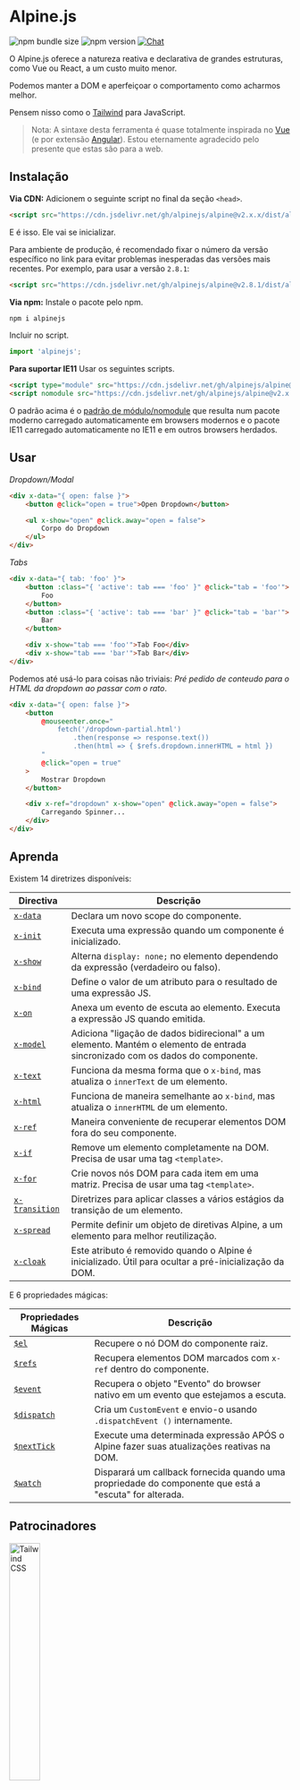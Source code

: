 # Alpine.js

![npm bundle size](https://img.shields.io/bundlephobia/minzip/alpinejs)
![npm version](https://img.shields.io/npm/v/alpinejs)
[![Chat](https://img.shields.io/badge/chat-on%20discord-7289da.svg?sanitize=true)](https://alpinejs.codewithhugo.com/chat/)

O Alpine.js oferece a natureza reativa e declarativa de grandes estruturas, como Vue ou React, a um custo muito menor.

Podemos manter a DOM e aperfeiçoar o comportamento como acharmos melhor.

Pensem nisso como o [Tailwind](https://tailwindcss.com/) para JavaScript.

> Nota: A sintaxe desta ferramenta é quase totalmente inspirada no [Vue](https://vuejs.org/) (e por extensão [Angular](https://angularjs.org/)). Estou eternamente agradecido pelo presente que estas são para a web.

## Instalação

**Via CDN:** Adicionem o seguinte script no final da seção `<head>`.

```html
<script src="https://cdn.jsdelivr.net/gh/alpinejs/alpine@v2.x.x/dist/alpine.min.js" defer></script>
```

E é isso. Ele vai se inicializar.

Para ambiente de produção, é recomendado fixar o número da versão específico no link para evitar problemas inesperadas das versões mais recentes.
Por exemplo, para usar a versão `2.8.1`:

```html
<script src="https://cdn.jsdelivr.net/gh/alpinejs/alpine@v2.8.1/dist/alpine.min.js" defer></script>
```

**Via npm:** Instale o pacote pelo npm.

```js
npm i alpinejs
```

Incluir no script.

```js
import 'alpinejs';
```

**Para suportar IE11** Usar os seguintes scripts.

```html
<script type="module" src="https://cdn.jsdelivr.net/gh/alpinejs/alpine@v2.x.x/dist/alpine.min.js"></script>
<script nomodule src="https://cdn.jsdelivr.net/gh/alpinejs/alpine@v2.x.x/dist/alpine-ie11.min.js" defer></script>
```

O padrão acima é o [padrão de módulo/nomodule](https://philipwalton.com/articles/deploying-es2015-code-in-production-today/) que resulta num pacote moderno carregado automaticamente em browsers modernos e o pacote IE11 carregado automaticamente no IE11 e em outros browsers herdados.

## Usar

_Dropdown/Modal_

```html
<div x-data="{ open: false }">
    <button @click="open = true">Open Dropdown</button>

    <ul x-show="open" @click.away="open = false">
        Corpo do Dropdown
    </ul>
</div>
```

_Tabs_

```html
<div x-data="{ tab: 'foo' }">
    <button :class="{ 'active': tab === 'foo' }" @click="tab = 'foo'">
        Foo
    </button>
    <button :class="{ 'active': tab === 'bar' }" @click="tab = 'bar'">
        Bar
    </button>

    <div x-show="tab === 'foo'">Tab Foo</div>
    <div x-show="tab === 'bar'">Tab Bar</div>
</div>
```

Podemos até usá-lo para coisas não triviais:
_Pré pedido de conteudo para o HTML da dropdown ao passar com o rato_.

```html
<div x-data="{ open: false }">
    <button
        @mouseenter.once="
            fetch('/dropdown-partial.html')
                .then(response => response.text())
                .then(html => { $refs.dropdown.innerHTML = html })
        "
        @click="open = true"
    >
        Mostrar Dropdown
    </button>

    <div x-ref="dropdown" x-show="open" @click.away="open = false">
        Carregando Spinner...
    </div>
</div>
```

## Aprenda

Existem 14 diretrizes disponíveis:

| Directiva                       | Descrição                                                                                                                     |
| ------------------------------- | ----------------------------------------------------------------------------------------------------------------------------- |
| [`x-data`](#x-data)             | Declara um novo scope do componente.                                                                                          |
| [`x-init`](#x-init)             | Executa uma expressão quando um componente é inicializado.                                                                    |
| [`x-show`](#x-show)             | Alterna `display: none;` no elemento dependendo da expressão (verdadeiro ou falso).                                           |
| [`x-bind`](#x-bind)             | Define o valor de um atributo para o resultado de uma expressão JS.                                                            |
| [`x-on`](#x-on)                 | Anexa um evento de escuta ao elemento. Executa a expressão JS quando emitida.                                                 |
| [`x-model`](#x-model)           | Adiciona "ligação de dados bidirecional" a um elemento. Mantém o elemento de entrada sincronizado com os dados do componente. |
| [`x-text`](#x-text)             | Funciona da mesma forma que o `x-bind`, mas atualiza o `innerText` de um elemento.                                             |
| [`x-html`](#x-html)             | Funciona de maneira semelhante ao `x-bind`, mas atualiza o `innerHTML` de um elemento.                                         |
| [`x-ref`](#x-ref)               | Maneira conveniente de recuperar elementos DOM fora do seu componente.                                                        |
| [`x-if`](#x-if)                 | Remove um elemento completamente na DOM. Precisa de usar uma tag `<template>`.                                           |
| [`x-for`](#x-for)               | Crie novos nós DOM para cada item em uma matriz. Precisa de usar uma tag `<template>`.                                   |
| [`x-transition`](#x-transition) | Diretrizes para aplicar classes a vários estágios da transição de um elemento.                                                 |
| [`x-spread`](#x-spread)         | Permite definir um objeto de diretivas Alpine, a um elemento para melhor reutilização.                                         |
| [`x-cloak`](#x-cloak)           | Este atributo é removido quando o Alpine é inicializado. Útil para ocultar a pré-inicialização da DOM.                       |

E 6 propriedades mágicas:

| Propriedades Mágicas     | Descrição                                                                                                        |
| ------------------------ | ---------------------------------------------------------------------------------------------------------------- |
| [`$el`](#el)             | Recupere o nó DOM do componente raiz.                                                                            |
| [`$refs`](#refs)         | Recupera elementos DOM marcados com `x-ref` dentro do componente.                                                |
| [`$event`](#event)       | Recupera o objeto "Evento" do browser nativo em um evento que estejamos a escuta.                                   |
| [`$dispatch`](#dispatch) | Cria um `CustomEvent` e envio-o usando `.dispatchEvent ()` internamente.                                           |
| [`$nextTick`](#nexttick) | Execute uma determinada expressão APÓS o Alpine fazer suas atualizações reativas na DOM.                         |
| [`$watch`](#watch)       | Disparará um callback fornecida quando uma propriedade do componente que está a "escuta" for alterada. |

## Patrocinadores

<img width="33%" src="https://refactoringui.nyc3.cdn.digitaloceanspaces.com/tailwind-logo.svg" alt="Tailwind CSS">

**Queres o teu logótipo aqui? [Mensagem pelo Twitter](https://twitter.com/calebporzio)**

## Colaboradores VIP

<table>
  <tr>
    <td align="center"><a href="http://calebporzio.com"><img src="https://avatars2.githubusercontent.com/u/3670578?v=4" width="100px;" alt="Caleb Porzio"/><br /><sub><b>Caleb Porzio</b></sub></a><br /><sub>(Creator)</sub></td>
    <td align="center"><a href="https://github.com/HugoDF"><img src="https://avatars2.githubusercontent.com/u/6459679?v=4" width="100px;" alt="Hugo"/><br /><sub><b>Hugo</b></sub></a></td>
    <td align="center"><a href="https://github.com/ryangjchandler"><img src="https://avatars2.githubusercontent.com/u/41837763?v=4" width="100px;" alt="Ryan Chandler"/><br /><sub><b>Ryan Chandler</b></sub></a></td>
    <td align="center"><a href="https://github.com/SimoTod"><img src="https://avatars2.githubusercontent.com/u/8427737?v=4" width="100px;" alt="Simone Todaro"/><br /><sub><b>Simone Todaro</b></sub></a></td>
  </tr>
</table>

### Diretivas

---

### `x-data`

**Exemplo:** `<div x-data="{ foo: 'bar' }">...</div>`

**Estrutura:** `<div x-data="[object literal]">...</div>`

`x-data` declara um novo scope do componente. Diz à estrutura para inicializar um novo componente com o seguinte objeto de dados.

Pensem nisso como a propriedade `data` de um componente Vue.

**Extrair Lógica dos Componentes**

Podemos extrair dados (e comportamentos) em funções reutilizáveis:

```html
<div x-data="dropdown()">
    <button x-on:click="open">Open</button>

    <div x-show="isOpen()" x-on:click.away="close">
        // Dropdown
    </div>
</div>

<script>
    function dropdown() {
        return {
            show: false,
            open() {
                this.show = true;
            },
            close() {
                this.show = false;
            },
            isOpen() {
                return this.show === true;
            },
        };
    }
</script>
```

> **Para utilizadores do bundler**, observem que o Alpine.js assede a funções que estão no scope global (`window`), vamos necessitar atribuir explicitamente as suas funções à `window` para usá-las com `x- data`, por exemplo `window.dropdown = function () {}` (isso ocorre com Webpack, Rollup, Parcel etc. `function`'s que defenir serão padronizados para o scope do módulo, e não para `window`).

Também podemos misturar vários objetos de dados usando a desestruturação de objetos:

```html
<div x-data="{...dropdown(), ...tabs()}"></div>
```

---

### `x-init`

**Exemplo:** `<div x-data="{ foo: 'bar' }" x-init="foo = 'baz'"></div>`

**Estrutura:** `<div x-data="..." x-init="[expressão]"></div>`

`x-init` executa uma expressão quando um componente é inicializado.

Caso desejem executar o código ANTES do Alpine fazer as atualizações iniciais na DOM (algo como um gancho `mounted ()` no VueJS), podemos retornar um callback do `x-init`, e é executado após:

`x-init="() => { // temos acesso ao estado de pós-inicialização aqui // }"`

---

### `x-show`

**Exemplo:** `<div x-show="open"></div>`

**Estrutura:** `<div x-show="[expressão]"></div>`

`x-show` alterna o estilo `display: none;` no elemento, dependendo se a expressão for resolvida como `verdadeiro` ou `falso`.

**x-show.transition**

`x-show.transition` é uma API de conveniência para tornar o seu `x-show` mais agradável usando transições CSS.

```html
<div x-show.transition="open">
    Esses conteúdos serão transferidos para dentro e para fora.
</div>
```

| Diretivas                                               | Descrição                                                                                                                                           |
| ------------------------------------------------------- | --------------------------------------------------------------------------------------------------------------------------------------------------- |
| `x-show.transition`                                     | Desvanecer e escala em simultâneos. (opacity, scale: 0.95, timing-function: cubic-bezier(0.4, 0.0, 0.2, 1), duration-in: 150ms, duration-out: 75ms) |
| `x-show.transition.in`                                  | Apenas transição de entrada.                                                                                                                        |
| `x-show.transition.out`                                 | Apenas transição de saída.                                                                                                                          |
| `x-show.transition.opacity`                             | Apenas transição de desvanecer.                                                                                                                     |
| `x-show.transition.scale`                               | Apenas transição de escala.                                                                                                                         |
| `x-show.transition.scale.75`                            | Personalizar a transformação de escala CSS `transform: scale(.75)`.                                                                                 |
| `x-show.transition.duration.200ms`                      | Define a transição "entrada" para 200ms. A saída é ajustada para metade disso (100ms).                                                           |
| `x-show.transition.origin.top.right`                    | Personalizar a origem da transformação CSS `transform-origin: top right`.                                                                           |
| `x-show.transition.in.duration.200ms.out.duration.50ms` | Durações diferentes para "entrada" e "saída".                                                                                                       |

> Nota: Todos esses modificadores de transição podem ser usados em conjunto. Isso é possível (apesar de não fazer sentido): `x-show.transition.in.duration.100ms.origin.top.right.opacity.scale.85.out.duration.200ms.origin.bottom.left.opacity.scale.95`

> Nota: `x-show` espera que todas os filhos terminem a transição. Caso desejem ignorar esse comportamento, adicionem o modificador `.immediate`:

```html
<div x-show.immediate="open">
    <div x-show.transition="open"></div>
</div>
```

---

### `x-bind`

> Nota: Podemos usar uma sintaxe ":" mais curta: `:type =" ... "`

**Exemplo:** `<input x-bind:type="inputType">`

**Estrutura:** `<input x-bind:[attribute]="[expressão]">`

`x-bind` define o valor de um atributo para o resultado de uma expressão JavaScript. A expressão tem acesso a todas as chaves do objeto de dados do componente e é atualizada sempre que os dados forem atualizados.

> Nota: as ligações de atributo APENAS são atualizadas quando as dependências são atualizadas. A estrutura é inteligente o suficiente para observar alterações nos dados e detectar quais ligações se importam com elas.

**`x-bind` para atributos de classes**

`x-bind` comporta-se de maneira um pouco diferente ao definir o atributo`class`.

Para classes, passamos um objeto cujas as chaves são nomes de classe e valores são expressões booleanas para determinar se esses nomes de classe são aplicados ou não.

Por exemplo: `<div x-bind:class="{ 'hidden': foo }"></div>`

Neste exemplo, a classe "hidden" é aplicada apenas quando o valor do atributo de dados `foo` for `verdadeiro`.

**`x-bind` para atributos booleanos**

O `x-bind` suporta atributos booleanos da mesma maneira que os atributos de valor, usando uma variável como a condição ou qualquer expressão JavaScript que resolva como `verdadeiro` ou `falso`.

Por exemplo:

```html
<!-- Given: -->
<button x-bind:disabled="myVar">Clique em mim</button>

<!-- Quando myVar == true: -->
<button disabled="disabled">Clique em mim</button>

<!-- Quando myVar == false: -->
<button>Clique em mim</button>
```

Isso adicionará ou removerá o atributo `disabled` quando`myVar` for verdadeiro ou falso, respectivamente.

Os atributos booleanos são suportados de acordo com a [especificação HTML](https://html.spec.whatwg.org/multipage/indices.html#attributes-3:boolean-attribute), por exemplo `disabled`,`readonly`, `required`, `checked`,`hidden`, `selected`,`open` etc.

**`.camel` modificador**
**Exemplo:** `<svg x-bind:view-box.camel="viewBox">`

O modificador `camel` se ligará ao equivalente em maiúsculas e minúsculas do nome do atributo. No exemplo acima, o valor de `viewBox` é definido ao atributo`viewBox` em oposição ao atributo `viewbox`.

---

### `x-on`

> Nota: podemos usar a sintaxe "@" mais curta: `@click =" ... "

**Exemplo:** `<button x-on:click="foo = 'bar'"></button>`

**Estrutura:** `<button x-on:[event]="[expressão]"></button>`

O `x-on` anexa um evento de escuta ao elemento em que está declarado. Quando esse evento é emitido, a expressão JavaScript definida como seu valor é executada.

Caso algum dado for modificado na expressão, outros atributos do elemento "definidos" a esses dados serão atualizados.

> Nota: Também podemos especificar um nome de função JavaScript

**Exemplo:** `<button x-on:click="myFunction"></button>`

O equivalente é: `<button x-on:click="myFunction($event)"></button>`

**`keydown` modificadores**

**Exemplo:** `<input type="text" x-on:keydown.escape="open = false">`

Podemos especificar chaves específicas para escutar usando modificadores de keydown anexados à diretiva `x-on: keydown`. Observem que os modificadores são versões em kebab dos valores do `Event.key`.

Exemplos: `enter`, `escape`, `arrow-up`, `arrow-down`

> Nota: Também podemos ouvir a combinações de teclas do sistema como: `x-on:keydown.cmd.enter="foo"`.

**`.away` modificador**

**Exemplo:** `<div x-on:click.away="showModal = false"></div>`

Quando o modificador `.away` estiver presente, o evento handler é executado apenas quando o evento se originar de uma fonte que não seja ela própria ou seus filhos.

Isso é útil para ocultar dropdowns e modals quando um utilizador clicar longe deles.

**`.prevent` modificador**
**Exemplo:** `<input type="checkbox" x-on:click.prevent>`

Adicionar `.prevent` a um evento de escuta ira chamar o ` preventDefault` no evento acionado. No exemplo acima, isso significa que a caixa de seleção não é realmente verificada quando um utilizador clicar nela.

**`.stop` modificador**
**Exemplo:** `<div x-on:click="foo = 'bar'"><button x-on:click.stop></button></div>`

Adicionar `.stop` a um evento de escuta ira chamar o ` stopPropagation` no evento acionado. No exemplo acima, isso significa que o evento "click" não borbulha do botão para o exterior `<div>`. Ou seja, quando um utilizador clicar no botão, `foo` não é definido como 'bar'.

**`.self` modificador**
**Exemplo:** `<div x-on:click.self="foo = 'bar'"><button></button></div>`

Adicionar `.self` a um evento de escuta só vai acionar o handler quando o `$event.target` for o próprio elemento. No exemplo acima, isso significa que o evento "click" que borbulha do botão para a `<div>` externo **não** executa o handler.

**`.window` modificador**
**Exemplo:** `<div x-on:resize.window="isOpen = window.outerWidth > 768 ? false : open"></div>`

Adicionar `.window` a um evento de escuta instalará a escutas no objeto na window global em vez do nó DOM no qual está declarado. Isso é útil para quando desejamos modificar o estado do componente quando algo muda com a window, como o evento de redimensionamento. Neste exemplo, quando a janela tiver mais de 768 pixels de largura, fechamos a modal/dropdown, caso contrário, manteremos o mesmo estado.

> Nota: Também podemos usar o modificador `.document` para anexar escutas ao` document` em vez de `window`

**`.once` modificador**
**Exemplo:** `<button x-on:mouseenter.once="fetchSomething()"></button>`

Adicionar o modificador `.once` a um evento de escuta vai garantir que a escuta seja tratado apenas uma vez. Isso é útil para coisas que desejamos fazer apenas uma vez, como ir procurar parciais HTML e outras coisas.

**`.passive` modificador**
**Exemplo:** `<button x-on:mousedown.passive="interactive = true"></button>`

Adicionar o modificador `.passive` a um evento de escuta fará com que a escuta seja passiva, o que significa que o `preventDefault()` não vai funcionar em nenhum evento sendo processado, isso pode ajudar, por exemplo, com o desempenho do scroll em dispositivos touch.

**`.debounce` modificador**
**Exemplo:** `<input x-on:input.debounce="fetchSomething()">`

O modificador `debounce` permite fazer "debounce" a um evento handler. Em outras palavras, o evento handler NÃO será executado até que tenha decorrido um certo tempo desde o último evento que foi disparado. Quando o handler estiver pronto para ser chamado, a última chamada do handler será executada.

O tempo de espera de debounce padrão é de 250 milissegundos.

Caso desejem personalizar isso, pode especificar um tempo de espera personalizado da seguinte maneira:

```
<input x-on:input.debounce.750="fetchSomething()">
<input x-on:input.debounce.750ms="fetchSomething()">
```

**`.camel` modificador**
**Exemplo:** `<input x-on:event-name.camel="doSomething()">`

O modificador `camel` anexa um evento de escuta ao nome em camel case do evento equivalente. No exemplo acima, a expressão é avaliada quando o evento `eventName` for disparado no elemento.

---

### `x-model`

**Exemplo:** `<input type="text" x-model="foo">`

**Estrutura:** `<input type="text" x-model="[data item]">`

O `x-model` adiciona "ligação de dados bidirecional" a um elemento. Em outras palavras, o valor do elemento de entrada é mantido sincronizado com o valor do item de dados do componente.

> Nota: `x-model` é inteligente o suficiente para detectar alterações nos inputs, checkboxes, radio buttons, textareas, selects e multiplo selects. Devem comportar-se [como o Vue] (https://vuejs.org/v2/guide/forms.html) nesses casos.

**`.debounce` modificador**
**Exemplo:** `<input x-model.debounce="search">`

O modificador `debounce` permite adicionar um "debounce" a uma atualização de valor. Em outras palavras, o evento handler NÃO é executado até que tenha decorrido um certo tempo desde o último evento que foi disparado. Quando o handler estiver pronto para ser chamado, a última chamada do handler é executada.

O tempo de espera de debounce padrão é de 250 milissegundos.

Caso desejem personalizar isso, pode especificar um tempo de espera personalizado da seguinte maneira:

```
<input x-model.debounce.750="search">
<input x-model.debounce.750ms="search">
```

---

### `x-text`

**Exemplo:** `<span x-text="foo"></span>`

**Estrutura:** `<span x-text="[expressão]"`

O `x-text` funciona da mesma forma que o` x-bind`, exceto que, em vez de atualizar o valor de um atributo, ele atualiza o `innerText` de um elemento.

---

### `x-html`

**Exemplo:** `<span x-html="foo"></span>`

**Estrutura:** `<span x-html="[expressão]"`

O `x-html` funciona de maneira semelhante ao` x-bind`, exceto que, em vez de atualizar o valor de um atributo, ele atualiza o `innerHTML` de um elemento.

> :warning: **Usar apenas em conteúdo de confiança e nunca em conteúdo fornecido pelo utilizador.** :warning:
>
> A renderização dinâmica do HTML de terceiros pode levar facilmente às vulnerabilidades de [XSS] (https://developer.mozilla.org/en-US/docs/Glossary/Cross-site_scripting).
---

### `x-ref`

**Exemplo:** `<div x-ref="foo"></div><button x-on:click="$refs.foo.innerText = 'bar'"></button>`

**Estrutura:** `<div x-ref="[ref name]"></div><button x-on:click="$refs.[ref name].innerText = 'bar'"></button>`

O `x-ref` fornece uma maneira conveniente de recuperar elementos DOM fora do seu componente. Ao definir um atributo `x-ref` em um elemento, torna-o disponível para todos os eventos handlers dentro de um objeto chamando `$refs`.

Esta é uma alternativa útil para definir ID's e usar o `document.querySelector` em todo o lago.

> Nota: também podemos definir valores dinâmicos no x-ref: `<span: x-ref =" item.id "> </span>` se necessário.

---

### `x-if`

**Exemplo:** `<template x-if="true"><div>Algum elemento</div></template>`

**Estrutura:** `<template x-if="[expressão]"><div>Algum elemento</div></template>`

Nos casos em que `x-show` não é suficiente (`x-show` define um elemento para `display: none` se for falso),`x-if` pode ser usado para remover um elemento completamente na DOM.

É importante que o `x-if` seja usado em uma tag `<template> </template>` porque o Alpine não usa um DOM virtual. Essa implementação permite que o Alpine permaneça robusto e use o DOM real para fazer sua mágia.

> Nota: `x-if` deve ter uma raiz de elemento único dentro da tag` <template> </template> `.

---

### `x-for`

**Exemplo:**

```html
<template x-for="item in items" :key="item">
    <div x-text="item"></div>
</template>
```

> Nota: a ligação `:key` é opcional, mas ALTAMENTE recomendada.

O `x-for` está disponível para casos em que desejem criar novos nós DOM para cada item em uma matriz. Isso deve parecer semelhante ao `v-for` no Vue, com uma exceção da necessidade de existir em uma tag`template`, e não em um elemento DOM comum.

Caso desejem aceder ao índice atual da iteração, usem a seguinte sintaxe:

```html
<template x-for="(item, index) in items" :key="index">
    <!-- You can also reference "index" inside the iteration if you need. -->
    <div x-text="index"></div>
</template>
```

> Nota: `x-for` deve ter uma raiz de elemento único dentro da tag`<template> </template>`.

#### Encadeamento de `x-for`s

Podemos ter encadeamento de ciclos `x-for`, mas DEVEMOS envolver cada ciclo em um elemento. Por exemplo:

```html
<template x-for="item in items">
    <div>
        <template x-for="subItem in item.subItems">
            <div x-text="subItem"></div>
        </template>
    </div>
</template>
```

---

### `x-transition`

**Exemplo:**

```html
<div
    x-show="open"
    x-transition:enter="transition ease-out duration-300"
    x-transition:enter-start="opacity-0 transform scale-90"
    x-transition:enter-end="opacity-100 transform scale-100"
    x-transition:leave="transition ease-in duration-300"
    x-transition:leave-start="opacity-100 transform scale-100"
    x-transition:leave-end="opacity-0 transform scale-90"
>
    ...
</div>
```

```html
<template x-if="open">
    <div
        x-transition:enter="transition ease-out duration-300"
        x-transition:enter-start="opacity-0 transform scale-90"
        x-transition:enter-end="opacity-100 transform scale-100"
        x-transition:leave="transition ease-in duration-300"
        x-transition:leave-start="opacity-100 transform scale-100"
        x-transition:leave-end="opacity-0 transform scale-90"
    >
        ...
    </div>
</template>
```

> O exemplo acima usa classes de [Tailwind CSS](https://tailwindcss.com).

Alpine oferece 6 diretivas de transição diferentes para aplicar classes a vários estágios da transição de um elemento entre os estados "oculto" e "mostrado". Essas diretivas funcionam tanto com `x-show` E`x-if`.

Elas se comportam exatamente como as diretivas de transição do VueJs, exceto que têm nomes diferentes e mais sensíveis:

| Directiva      | Descrição                                                                                                                                            |
| -------------- | ---------------------------------------------------------------------------------------------------------------------------------------------------- |
| `:enter`       | Aplicado durante toda a fase de entrada.                                                                                                             |
| `:enter-start` | Adicionado antes que o elemento seja inserido, removido um frame após o elemento ser inserido.                                                                       |
| `:enter-end`   | Adicionado um frame após a inserção do elemento (ao mesmo tempo em que o `enter-start` é removido), removido quando a transição/animação termina.                   |
| `:leave`       | Aplicado durante toda a fase de partida.                                                                                                             |
| `:leave-start` | Adicionado imediatamente quando uma transição de saída é acionada, removida após um frame.                                                                   |
| `:leave-end`   | Adicionado um frame depois que uma transição de saída é acionada (ao mesmo tempo em que o `leave-start` é removido), removido quando a transição/animação termina. |

---

### `x-spread`

**Exemplo:**

```html
<div x-data="dropdown()">
    <button x-spread="trigger">Dropdown Aberto</button>

    <span x-spread="dialogue">Conteúdo da Dropdown</span>
</div>

<script>
    function dropdown() {
        return {
            open: false,
            trigger: {
                ['@click']() {
                    this.open = true;
                },
            },
            dialogue: {
                ['x-show']() {
                    return this.open;
                },
                ['@click.away']() {
                    this.open = false;
                },
            },
        };
    }
</script>
```

O `x-spread` permite extrair as ligações de um elemento Alpine em um objeto reutilizável.

As chaves do objeto são as diretivas (pode ser qualquer diretiva, incluindo modificadores), e os valores são callback's a serem avaliados pelo Alpine.

> Nota: A única anomalia com propagação x é quando usada com `x-for`. Quando a diretiva "spread" é `x-for`, devemos retornar uma string de expressão normal a partir de um callback. Por exemplo: `['x-for'] () {return 'item in items'}`.
---

### `x-cloak`

**Exemplo:** `<div x-data="{}" x-cloak></div>`

Os atributos `x-cloak` são removidos dos elementos quando o Alpine é inicializado. Isso é útil para ocultar o DOM pré-inicializado. É típico adicionar o seguinte estilo global para que isso funcione:

```html
<style>
    [x-cloak] {
        display: none;
    }
</style>
```

### Propriedades Mágicas

> Com exceção de `$el`, as propriedades mágicas **não estão disponíveis no` x-data`**, pois o componente ainda não foi inicializado.
---

### `$el`

**Exemplo:**

```html
<div x-data>
    <button @click="$el.innerHTML = 'foo'">Substitua-me por "foo"</button>
</div>
```

`$el` é uma propriedade mágica que pode ser usada para recuperar o nó DOM do componente raiz.

### `$refs`

**Exemplo:**

```html
<span x-ref="foo"></span>

<button x-on:click="$refs.foo.innerText = 'bar'"></button>
```

`$refs` é uma propriedade mágica que pode ser usada para recuperar elementos DOM marcados com `x-ref` dentro do componente. Isso é útil quando necessitamos manipular manualmente os elementos na DOM.

---

### `$event`

**Exemplo:**

```html
<input x-on:input="alert($event.target.value)" />
```

`$event` é uma propriedade mágica que pode ser usada dentro de um evento de escuta para recuperar o objeto "Event" do browser nativo.

> Nota: A propriedade $event está disponível apenas nas expressões DOM.

Caso necessitem aceder ao $event dentro de uma função JavaScript, podemos passa-lo diretamente:

`<button x-on:click="myFunction($event)"></button>`

---

### `$dispatch`

**Exemplo:**

```html
<div @custom-event="console.log($event.detail.foo)">
    <button @click="$dispatch('custom-event', { foo: 'bar' })">
    <!-- Quando clicado, console.log "bar" ->
</div>
```

**Nota sobre a propagação de eventos**

Observem que, devido ao [evento com bolhas](https://en.wikipedia.org/wiki/Event_bubbling), quando for preciso capturar eventos enviados pelos nós que estão sob a mesma hierarquia de encadeamento, usem o modificador [`.window`](https://github.com/alpinejs/alpine#x-on):

**Exemplo:**

```html
<div x-data>
    <span @custom-event="console.log($event.detail.foo)"></span>
    <button @click="$dispatch('custom-event', { foo: 'bar' })">
        <div></div>
    </button>
</div>
```

> Isso não vai funcionar porque, quando o `custom-event` for executado, ele é propagado para seu ancestral comum, a `div`.

**Expedição para componentes**

Também podemos tirar proveito da técnica anterior para fazer os componentes comunicarem entre si:

**Exemplo:**

```html
<div x-data @custom-event.window="console.log($event.detail)"></div>

<button x-data @click="$dispatch('custom-event', 'Olá Mundo!')">
    <!-- Quando clicado, o console.log "Olá Mundo!". -->
</button>
```

`$dispatch` é um atalho para criar um`CustomEvent` e enviá-lo internamente usando `.dispatchEvent ()`. Existem muitos casos de uso bons para transmitir dados entre componentes usando eventos personalizados. [Leia aqui](https://developer.mozilla.org/en-US/docs/Web/Guide/Events/Creating_and_triggering_events) para obter mais informações sobre o sistema subjacente `CustomEvent` nos browsers.

Notarão que todos os dados passados como o segundo parâmetro para `$dispatch('some-event', {some: 'data'})` ficam disponíveis através da nova propriedade "detail" de eventos: `$event.detail.some`. Anexar dados de eventos personalizados à propriedade `.detail` é uma prática padrão para o `CustomEvent`s nos browsers. [Leia aqui](https://developer.mozilla.org/en-US/docs/Web/API/CustomEvent/detail) para obter mais informações.

Também podemos usar `$dispatch()` para acionar atualizações de dados para ligações `x-model`. Por exemplo:

```html
<div x-data="{ foo: 'bar' }">
    <span x-model="foo">
        <button @click="$dispatch('input', 'baz')">
        <!-- Depois que o botão é clicado, o `x-model` irá capturar o evento "input" e atualizar foo para "baz". -->
    </span>
</div>
```

> Nota: A propriedade $dispatch está disponível apenas nas expressões DOM.

Caso necessitem aceder ao $dispatch dentro de uma função JavaScript, poderão transmiti-la diretamente:

`<button x-on:click="myFunction($dispatch)"></button>`

---

### `$nextTick`

**Exemplo:**

```html
<div x-data="{ fruit: 'apple' }">
    <button
        x-on:click="
            fruit = 'pear';
            $nextTick(() => { console.log($event.target.innerText) });
        "
        x-text="fruit"
    ></button>
</div>
```

`$ nextTick` é uma propriedade mágica que permite executar apenas uma determinada expressão APÓS o Alpine fazer suas atualizações a DOM. Isso é útil nos momentos em que desejam interagir com o estado da DOM, após refletir as atualizações de dados que fizemos.

---

### `$watch`

**Exemplo:**

```html
<div
    x-data="{ open: false }"
    x-init="$watch('open', value => console.log(value))"
>
    <button @click="open = ! open">Alternar Abrir</button>
</div>
```

Podemos "assistir" uma propriedade de componente com o método mágico `$watch`. No exemplo acima, quando o botão é clicado e o valor do `open` é alterado, e o callback fornecida é executada e o novo valor mostrado num `console.log`.

## Segurança

Caso encontrarem uma vulnerabilidade de segurança, envie um email para [calebporzio@gmail.com](mailto:calebporzio@gmail.com).

O Alpine conta com uma implementação personalizada usando o objeto `Function` para avaliar suas diretivas. Apesar de ser mais seguro que o `eval()`, o seu uso é proibido em alguns ambientes, como o Google Chrome App, usando a Política de Segurança de Conteúdo restritiva (CSP).

Caso usem o Alpine em uma página web que lida com dados confidenciais e exige [CSP](https://csp.withgoogle.com/docs/strict-csp.html), necessitam incluir `unsafe-eval` na sua política. Uma política robusta configurada corretamente ajudará a proteger os utilizadores ao usar dados pessoais ou financeiros.

Como uma política se aplica a todos os scripts da sua página, é importante que outras bibliotecas externas incluídas na página web estejam cuidadosamente revisadas para garantir que sejam confiáveis e não apresentem nenhuma vulnerabilidade de Cross Site Scripting usando a função `eval()` ou manipular o DOM para injetar código malicioso na sua página.

## Licença

Copyright © 2019-2021 Caleb Porzio e colaboradores

Licenciado sob a licença MIT, consulte [LICENSE.md](LICENSE.md) para obter detalhes.
